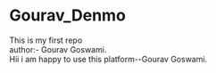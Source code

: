# Gourav_Denmo
This is my first repo
<br>
author:- Gourav Goswami.
<br>
Hii i am happy to use this platform--Gourav Goswami.
